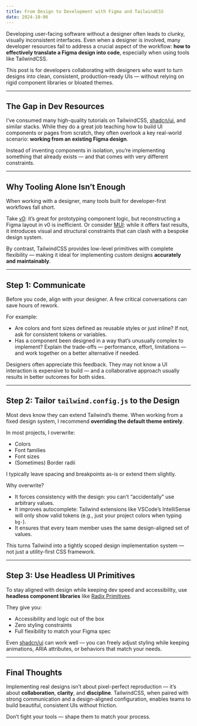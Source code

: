 ```yaml
---
title: From Design to Development with Figma and TailwindCSS
date: 2024-10-06
---
```


Developing user-facing software without a designer often leads to clunky, visually inconsistent interfaces. Even when a designer is involved, many developer resources fail to address a crucial aspect of the workflow: **how to effectively translate a Figma design into code**, especially when using tools like TailwindCSS.

This post is for developers collaborating with designers who want to turn designs into clean, consistent, production-ready UIs — without relying on rigid component libraries or bloated themes.

---

## The Gap in Dev Resources

I’ve consumed many high-quality tutorials on TailwindCSS, [shadcn/ui](https://ui.shadcn.com/), and similar stacks. While they do a great job teaching how to build UI components or pages from scratch, they often overlook a key real-world scenario: **working from an existing Figma design**.

Instead of inventing components in isolation, you’re implementing something that already exists — and that comes with very different constraints.

---

## Why Tooling Alone Isn’t Enough

When working with a designer, many tools built for developer-first workflows fall short.

Take [v0](https://v0.dev/): it’s great for prototyping component logic, but reconstructing a Figma layout in v0 is inefficient. Or consider [MUI](https://mui.com/): while it offers fast results, it introduces visual and structural constraints that can clash with a bespoke design system.

By contrast, TailwindCSS provides low-level primitives with complete flexibility — making it ideal for implementing custom designs **accurately and maintainably**.

---

## Step 1: Communicate

Before you code, align with your designer. A few critical conversations can save hours of rework.

For example:

- Are colors and font sizes defined as reusable styles or just inline? If not, ask for consistent tokens or variables.
- Has a component been designed in a way that’s unusually complex to implement? Explain the trade-offs — performance, effort, limitations — and work together on a better alternative if needed.

Designers often appreciate this feedback. They may not know a UI interaction is expensive to build — and a collaborative approach usually results in better outcomes for both sides.

---

## Step 2: Tailor `tailwind.config.js` to the Design

Most devs know they can extend Tailwind’s theme. When working from a fixed design system, I recommend **overriding the default theme entirely**.

In most projects, I overwrite:

- Colors
- Font families
- Font sizes
- (Sometimes) Border radii

I typically leave spacing and breakpoints as-is or extend them slightly.

Why overwrite?

- It forces consistency with the design: you can’t “accidentally” use arbitrary values.
- It improves autocomplete: Tailwind extensions like VSCode’s IntelliSense will only show valid tokens (e.g., just your project colors when typing `bg-`).
- It ensures that every team member uses the same design-aligned set of values.

This turns Tailwind into a tightly scoped design implementation system — not just a utility-first CSS framework.

---

## Step 3: Use Headless UI Primitives

To stay aligned with design while keeping dev speed and accessibility, use **headless component libraries** like [Radix Primitives](https://www.radix-ui.com/primitives).

They give you:

- Accessibility and logic out of the box
- Zero styling constraints
- Full flexibility to match your Figma spec

Even [shadcn/ui](https://ui.shadcn.com/) can work well — you can freely adjust styling while keeping animations, ARIA attributes, or behaviors that match your needs.

---

## Final Thoughts

Implementing real designs isn’t about pixel-perfect reproduction — it’s about **collaboration**, **clarity**, and **discipline**. TailwindCSS, when paired with strong communication and a design-aligned configuration, enables teams to build beautiful, consistent UIs without friction.

Don’t fight your tools — shape them to match your process.
